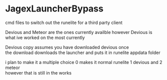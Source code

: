 # JagexLauncherBypass
cmd files to switch out the runelite for a third party client

Devious and Meteor are the ones currently availble however Devious is what ive worked on the most currently

Devious copy assumes you have downloaded devious once  
the download downloads the launcher and puts it in runelite appdata folder

i plan to make it a multiple choice 0 makes it normal runelite 1 devious and 2 meteor  
however that is still in the works 
